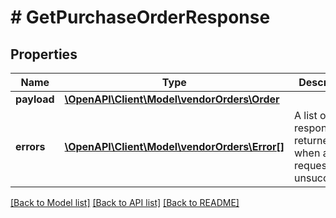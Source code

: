 # # GetPurchaseOrderResponse

## Properties

Name | Type | Description | Notes
------------ | ------------- | ------------- | -------------
**payload** | [**\OpenAPI\Client\Model\vendorOrders\Order**](Order.md) |  | [optional]
**errors** | [**\OpenAPI\Client\Model\vendorOrders\Error[]**](Error.md) | A list of error responses returned when a request is unsuccessful. | [optional]

[[Back to Model list]](../../README.md#models) [[Back to API list]](../../README.md#endpoints) [[Back to README]](../../README.md)
